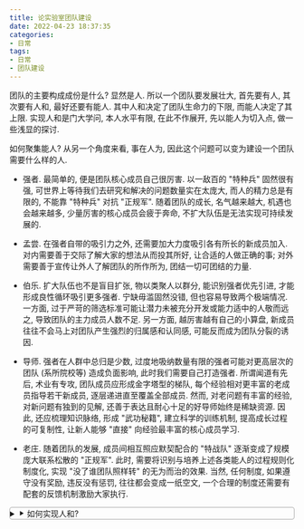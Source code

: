 ```yaml
---
title: 论实验室团队建设
date: 2022-04-23 18:37:35
categories:
- 日常
tags:
- 日常
- 团队建设
---
```

团队的主要构成成份是什么? 显然是人.
所以一个团队要发展壮大, 首先要有人, 其次要有人和, 最好还要有能人.
其中人和决定了团队生命力的下限, 而能人决定了其上限.
实现人和是门大学问, 本人水平有限, 在此不作展开, 先以能人为切入点, 做一些浅显的探讨.

如何聚集能人?
从另一个角度来看, 事在人为, 因此这个问题可以变为建设一个团队需要什么样的人.

- 强者.
最简单的, 便是团队核心成员自己很厉害.
以一敌百的 "特种兵" 固然很有强, 可世界上等待我们去研究和解决的问题数量实在太庞大, 而人的精力总是有限的, 不能靠 "特种兵" 对抗 "正规军".
随着团队的成长, 名气越来越大, 机遇也会越来越多, 少量厉害的核心成员会疲于奔命, 不扩大队伍是无法实现可持续发展的.

- 孟尝.
在强者自带的吸引力之外, 还需要加大力度吸引各有所长的新成员加入.
对内需要善于交际了解大家的想法从而投其所好, 让合适的人做正确的事;
对外需要善于宣传让外人了解团队的所作所为, 团结一切可团结的力量.

- 伯乐.
扩大队伍也不是盲目扩张, 物以类聚人以群分, 能识别强者优先引进, 才能形成良性循环吸引更多强者.
宁缺毋滥固然没错, 但也容易导致两个极端情况.
一方面, 过于严苛的筛选标准可能让潜力未被充分开发或能力适中的人敬而远之, 导致团队的主力成员人数不足.
另一方面, 越厉害越有自己的小算盘, 新成员往往不会马上对团队产生强烈的归属感和认同感, 可能反而成为团队分裂的诱因.

- 导师.
强者在人群中总归是少数, 过度地吸纳数量有限的强者可能对更高层次的团队 (系所院校等) 造成负面影响, 此时我们需要自己打造强者.
所谓闻道有先后, 术业有专攻, 团队成员应形成金字塔型的梯队, 每个经验相对更丰富的老成员指导若干新成员, 逐层递进直至覆盖全部成员.
然而, 对老问题有丰富的经验, 对新问题有独到的见解, 还善于表达且耐心十足的好导师始终是稀缺资源.
因此, 还应梳理知识脉络, 形成 "武功秘籍", 建立科学的训练机制, 提高成长过程的可复制性, 让新人能够 "直接" 向经验最丰富的核心成员学习.

- 老庄.
随着团队的发展, 成员间相互照应默契配合的 "特战队" 逐渐变成了规模庞大联系松散的 "正规军".
此时, 需要将识别与培养上述各类能人的过程规则化制度化, 实现 "没了谁团队照样转" 的无为而治的效果.
当然, 任何制度, 如果遵守没有奖励, 违反没有惩罚, 往往都会变成一纸空文, 一个合理的制度还需要有配套的反馈机制激励大家执行.

<details style="border: 1px solid #aaa; border-radius: 4px;"><summary>⯈ 如何实现人和?</summary>
前面提到过 "归属感" 一词, 个人觉得这是实现人和的最关键要素之一.
首先, 需要有相对确定的共同愿景. 
对于实验室这个规模的团队来说, 可能不需要崇高而宏伟的目标, 但是相对具体的研究方向必须要有.
具体来说, 可以是使用一套成熟的方法学, 解决一类具有共性的问题.
就像武侠中的一个门派, 有几招很厉害的看家本领, 同时还有合适的擂台可以使用这些代表性的招式.
...
</details>
